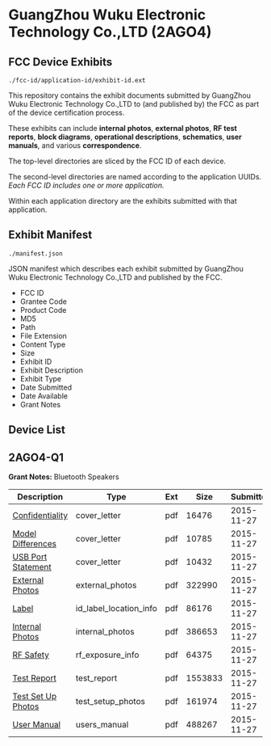 # GuangZhou Wuku Electronic Technology Co.,LTD (2AGO4)
## FCC Device Exhibits

```
./fcc-id/application-id/exhibit-id.ext
```

This repository contains the exhibit documents submitted by GuangZhou Wuku Electronic Technology Co.,LTD to (and published by) the FCC as part of the device certification process.

These exhibits can include **internal photos**, **external photos**, **RF test reports**, **block diagrams**, **operational descriptions**, **schematics**, **user manuals**, and various **correspondence**.

The top-level directories are sliced by the FCC ID of each device.

The second-level directories are named according to the application UUIDs. *Each FCC ID includes one or more application.*

Within each application directory are the exhibits submitted with that application. 

## Exhibit Manifest

```
./manifest.json
```

JSON manifest which describes each exhibit submitted by GuangZhou Wuku Electronic Technology Co.,LTD and published by the FCC.

- FCC ID
- Grantee Code
- Product Code
- MD5
- Path
- File Extension
- Content Type
- Size
- Exhibit ID
- Exhibit Description
- Exhibit Type
- Date Submitted
- Date Available
- Grant Notes

## Device List
## 2AGO4-Q1
**Grant Notes:** Bluetooth Speakers

| Description | Type | Ext | Size | Submitted | Available |
| ----------- | ---- | --- | ---- | --------- | --------- |
| [Confidentiality](2AGO4-Q1/330a05b0c2df3ebc99d0a22343823ac0/2824547.pdf) | cover_letter | pdf | 16476 | 2015-11-27 | 2015-11-29 |
| [Model Differences](2AGO4-Q1/330a05b0c2df3ebc99d0a22343823ac0/2824548.pdf) | cover_letter | pdf | 10785 | 2015-11-27 | 2015-11-29 |
| [USB Port Statement](2AGO4-Q1/330a05b0c2df3ebc99d0a22343823ac0/2824549.pdf) | cover_letter | pdf | 10432 | 2015-11-27 | 2015-11-29 |
| [External Photos](2AGO4-Q1/330a05b0c2df3ebc99d0a22343823ac0/2824550.pdf) | external_photos | pdf | 322990 | 2015-11-27 | 2015-11-29 |
| [Label](2AGO4-Q1/330a05b0c2df3ebc99d0a22343823ac0/2824552.pdf) | id_label_location_info | pdf | 86176 | 2015-11-27 | 2015-11-29 |
| [Internal Photos](2AGO4-Q1/330a05b0c2df3ebc99d0a22343823ac0/2824551.pdf) | internal_photos | pdf | 386653 | 2015-11-27 | 2015-11-29 |
| [RF Safety](2AGO4-Q1/330a05b0c2df3ebc99d0a22343823ac0/2824558.pdf) | rf_exposure_info | pdf | 64375 | 2015-11-27 | 2015-11-29 |
| [Test Report](2AGO4-Q1/330a05b0c2df3ebc99d0a22343823ac0/2824557.pdf) | test_report | pdf | 1553833 | 2015-11-27 | 2015-11-29 |
| [Test Set Up Photos](2AGO4-Q1/330a05b0c2df3ebc99d0a22343823ac0/2824556.pdf) | test_setup_photos | pdf | 161974 | 2015-11-27 | 2015-11-29 |
| [User Manual](2AGO4-Q1/330a05b0c2df3ebc99d0a22343823ac0/2824559.pdf) | users_manual | pdf | 488267 | 2015-11-27 | 2015-11-29 |
